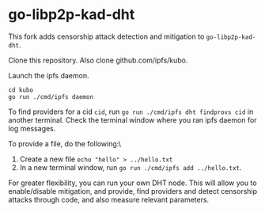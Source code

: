 # go-libp2p-kad-dht

This fork adds censorship attack detection and mitigation to `go-libp2p-kad-dht`.

Clone this repository. Also clone github.com/ipfs/kubo.

Launch the ipfs daemon.
```
cd kubo
go run ./cmd/ipfs daemon
```

To find providers for a cid `cid`, run `go run ./cmd/ipfs dht findprovs cid` in another terminal. Check the terminal window where you ran ipfs daemon for log messages.

To provide a file, do the following:\
1. Create a new file `echo "hello" > ../hello.txt`
1. In a new terminal window, run `go run ./cmd/ipfs add ../hello.txt`.

For greater flexibility, you can run your own DHT node. This will allow you to enable/disable mitigation, and provide, find providers and detect censorship attacks through code, and also measure relevant parameters.